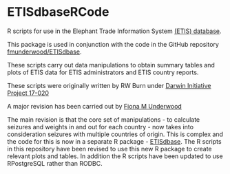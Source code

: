 # ETISdbaseRCode
R scripts for use in the Elephant Trade Information System [(ETIS) database](https://www.etis-testing.org). 

This package is used in conjunction with the code in the GitHub repository [fmunderwood/ETISdbase](https://github.com/fmunderwood/ETISdbase).

These scripts carry out data manipulations to obtain summary tables and plots of ETIS data for ETIS administrators and ETIS country reports.

These scripts were originally written by RW Burn under [Darwin Initiative Project 17-020](http://www.darwininitiative.org.uk/project/17020/) 

A major revision has been carried out by [Fiona M Underwood](http://www.fmunderwood.com)

The main revision is that the core set of manipulations - to calculate seizures and weights in and out for each country - now takes into consideration seizures with multiple countries of origin. This is complex and the code for this is now in a separate R package - [ETISdbase](https://github.com/fmunderwood/ETISdbase). The R scripts in this repository have been revised to use this new R package to create relevant plots and tables. In addition the R scripts have been updated to use RPostgreSQL rather than RODBC.

